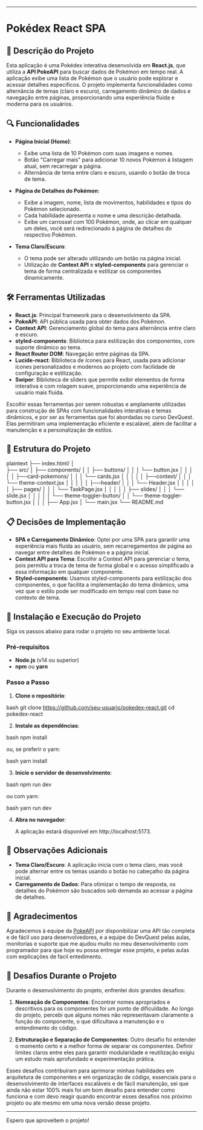  ---

# Pokédex React SPA

## 📜 Descrição do Projeto

Esta aplicação é uma Pokédex interativa desenvolvida em **React.js**, que utiliza a **API PokeAPI** para buscar dados de Pokémon em tempo real. A aplicação exibe uma lista de Pokémon que o usuário pode explorar e acessar detalhes específicos. O projeto implementa funcionalidades como alternância de temas (claro e escuro), carregamento dinâmico de dados e navegação entre páginas, proporcionando uma experiência fluida e moderna para os usuários.

## 🔍 Funcionalidades

- **Página Inicial (Home)**:
  - Exibe uma lista de 10 Pokémon com suas imagens e nomes.
  - Botão "Carregar mais" para adicionar 10 novos Pokémon à listagem atual, sem recarregar a página.
  - Alternância de tema entre claro e escuro, usando o botão de troca de tema.

- **Página de Detalhes do Pokémon**:
  - Exibe a imagem, nome, lista de movimentos, habilidades e tipos do Pokémon selecionado.
  - Cada habilidade apresenta o nome e uma descrição detalhada.
  - Exibe um carrossel com 100 Pokémon, onde, ao clicar em qualquer um deles, você será redirecionado à página de detalhes do respectivo Pokémon.

- **Tema Claro/Escuro**:
  - O tema pode ser alterado utilizando um botão na página inicial.
  - Utilização de **Context API** e **styled-components** para gerenciar o tema de forma centralizada e estilizar os componentes dinamicamente.

## 🛠 Ferramentas Utilizadas

- **React.js**: Principal framework para o desenvolvimento da SPA.
- **PokeAPI**: API pública usada para obter dados dos Pokémon.
- **Context API**: Gerenciamento global do tema para alternância entre claro e escuro.
- **styled-components**: Biblioteca para estilização dos componentes, com suporte dinâmico ao tema.
- **React Router DOM**: Navegação entre páginas da SPA.
- **Lucide-react**: Biblioteca de ícones para React, usada para adicionar ícones personalizados e modernos ao projeto com facilidade de configuração e estilização.
- **Swiper**: Biblioteca de sliders que permite exibir elementos de forma interativa e com rolagem suave, proporcionando uma experiência de usuário mais fluida.
  
Escolhir essas ferramentas por serem robustas e amplamente utilizadas para construção de SPAs com funcionalidades interativas e temas dinâmicos, e por ser as ferramentas que foi abordadas no curso DevQuest. Elas permitiram uma implementação eficiente e escalável, além de facilitar a manutenção e a personalização de estilos.

## 📐 Estrutura do Projeto

plaintext
├── index.html/
│   
├── src/
│   ├── components/
│   │   ├── buttons/
│   │   │   └── button.jsx
│   │   │
│   │   ├──card-pokemons/
│   │   │   └── cards.jsx
│   │   │
│   │   ├──context/
│   │   │   └── theme-context.jsx
│   │   │
│   │   ├──header/
│   │   │   └── Header.jsx
│   │   │
│   │   ├── pages/
│   │   │    └── TaskPage.jsx
│   │   │
│   │   ├── slides/
│   │   │    └── slide.jsx
│   │   │
│   │   └── theme-toggler-button/
│   │       └── theme-toggler-button.jsx
│   │
│   ├── App.jsx
│   └── main.jsx
└── README.md


## 📋 Decisões de Implementação

- **SPA e Carregamento Dinâmico**: Optei por uma SPA para garantir uma experiência mais fluida ao usuário, sem recarregamentos de página ao navegar entre detalhes de Pokémon e a página inicial.
- **Context API para Tema**: Escolhir a Context API para gerenciar o tema, pois permitiu a troca de tema de forma global e o acesso simplificado a essa informação em qualquer componente.
- **Styled-components**: Usamos styled-components para estilização dos componentes, o que facilita a implementação do tema dinâmico, uma vez que o estilo pode ser modificado em tempo real com base no contexto de tema.

## 🚀 Instalação e Execução do Projeto

Siga os passos abaixo para rodar o projeto no seu ambiente local.

### Pré-requisitos

- **Node.js** (v14 ou superior)
- **npm** ou **yarn**

### Passo a Passo

1. **Clone o repositório**:

   
bash
   git clone https://github.com/seu-usuario/pokedex-react.git
   cd pokedex-react


2. **Instale as dependências**:

   
bash
   npm install


   ou, se preferir o yarn:

   
bash
   yarn install


3. **Inicie o servidor de desenvolvimento**:

   
bash
   npm run dev


   ou com yarn:

   
bash
   yarn run dev


4. **Abra no navegador**:

   A aplicação estará disponível em http://localhost:5173.

## 📝 Observações Adicionais

- **Tema Claro/Escuro**: A aplicação inicia com o tema claro, mas você pode alternar entre os temas usando o botão no cabeçalho da página inicial.
- **Carregamento de Dados**: Para otimizar o tempo de resposta, os detalhes do Pokémon são buscados sob demanda ao acessar a página de detalhes.
  
## 🎉 Agradecimentos

Agradecemos à equipe da [PokeAPI](https://pokeapi.co/) por disponibilizar uma API tão completa e de fácil uso para desenvolvedores, e a equipe do DevQuest pelas aulas, monitorias e suporte que me ajudou muito no meu desenvolvimento com programador para que hoje eu possa entregar esse projeto, e pelas aulas com explicações de facil entedimento.

## 🤯 Desafios Durante o Projeto

Durante o desenvolvimento do projeto, enfrentei dois grandes desafios:

1. **Nomeação de Componentes**:
   Encontrar nomes apropriados e descritivos para os componentes foi um ponto de dificuldade. Ao longo do projeto, percebi que alguns nomes não representavam claramente a função do componente, o que dificultava a manutenção e o entendimento do código.

2. **Estruturação e Separação de Componentes**:
   Outro desafio foi entender o momento certo e a melhor forma de separar os componentes. Definir limites claros entre eles para garantir modularidade e reutilização exigiu um estudo mais aprofundado e experimentação prática.

Esses desafios contribuíram para aprimorar minhas habilidades em arquitetura de componentes e em organização de código, essenciais para o desenvolvimento de interfaces escaláveis e de fácil manutenção, sei que ainda não estar 100% mais foi um bom desafio para entender como funciona e com devo reagir quando encontrar esses desafios nos próximo projeto ou ate mesmo em uma nova versâo desse projeto.

--- 

Espero que aproveitem o projeto!

